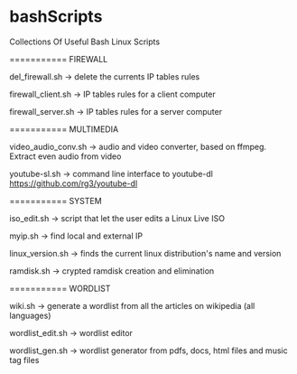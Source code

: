 bashScripts
===========

Collections Of Useful Bash Linux Scripts


===========
FIREWALL

del_firewall.sh -> delete the currents IP tables rules

firewall_client.sh -> IP tables rules for a client computer

firewall_server.sh -> IP tables rules for a server computer



===========
MULTIMEDIA

video_audio_conv.sh -> audio and video converter, based on ffmpeg. Extract even audio from video

youtube-sl.sh -> command line interface to youtube-dl https://github.com/rg3/youtube-dl



===========
SYSTEM

iso_edit.sh -> script that let the user edits a Linux Live ISO

myip.sh -> find local and external IP

linux_version.sh -> finds the current linux distribution's name and version

ramdisk.sh -> crypted ramdisk creation and elimination



===========
WORDLIST

wiki.sh -> generate a wordlist from all the articles on wikipedia (all languages)

wordlist_edit.sh -> wordlist editor

wordlist_gen.sh -> wordlist generator from pdfs, docs, html files and music tag files


